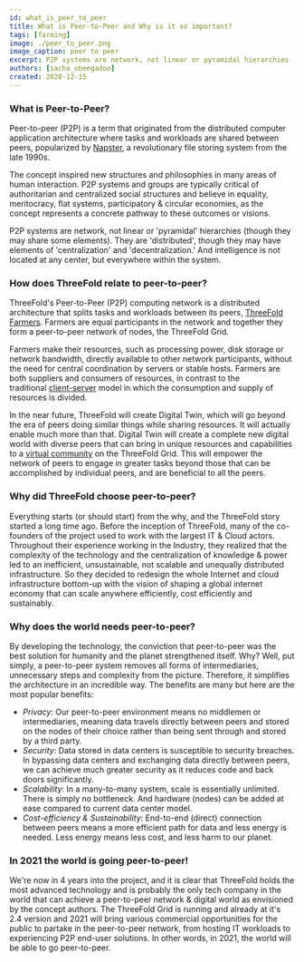 ```yaml
---
id: what_is_peer_to_peer
title: What is Peer-to-Peer and Why is it so important?
tags: [farming]
image: ./peer_to_peer.png
image_caption: peer to peer
excerpt: P2P systems are network, not linear or pyramidal hierarchies (though they may share some elements). They are distributed, though they may have elements of centralization and decentralization. And intelligence is not located at any center, but everywhere within the system.
authors: [sacha_obeegadoo]
created: 2020-12-15
---
```


### What is Peer-to-Peer?

Peer-to-peer (P2P) is a term that originated from the distributed computer application architecture where tasks and workloads are shared between peers, popularized by [Napster](en.wikipedia.org/wiki/Napster), a revolutionary file storing system from the late 1990s.

The concept inspired new structures and philosophies in many areas of human interaction. P2P systems and groups are typically critical of authoritarian and centralized social structures and believe in equality, meritocracy, flat systems, participatory & circular economies, as the concept represents a concrete pathway to these outcomes or visions. 

P2P systems are network, not linear or 'pyramidal' hierarchies (though they may share some elements). They are 'distributed', though they may have elements of 'centralization' and 'decentralization.' And intelligence is not located at any center, but everywhere within the system. 

### How does ThreeFold relate to peer-to-peer?

ThreeFold's Peer-to-Peer (P2P) computing network is a distributed architecture that splits tasks and workloads between its peers, [ThreeFold Farmers](https://wiki.threefold.io/#/what_is_farming). Farmers are equal participants in the network and together they form a peer-to-peer network of nodes, the ThreeFold Grid. 

Farmers make their resources, such as processing power, disk storage or network bandwidth, directly available to other network participants, without the need for central coordination by servers or stable hosts. Farmers are both suppliers and consumers of resources, in contrast to the traditional [client-server](en.wikipedia.org/wiki/Client-server) model in which the consumption and supply of resources is divided. 

In the near future, ThreeFold will create Digital Twin, which will go beyond the era of peers doing similar things while sharing resources. It will actually enable much more than that. Digital Twin will create a complete new digital world with diverse peers that can bring in unique resources and capabilities to a [virtual community](en.wikipedia.org/wiki/Virtual_community) on the ThreeFold Grid. This will empower the network of peers to engage in greater tasks beyond those that can be accomplished by individual peers, and are beneficial to all the peers. 

### Why did ThreeFold choose peer-to-peer? 

Everything starts (or should start) from the why, and the ThreeFold story started a long time ago. Before the inception of ThreeFold, many of the co-founders of the project used to work with the largest IT & Cloud actors. Throughout their experience working in the Industry, they realized that the complexity of the technology and the centralization of knowledge & power led to an inefficient, unsustainable, not scalable and unequally distributed infrastructure. So they decided to redesign the whole Internet and cloud infrastructure bottom-up with the vision of shaping a global internet economy that can scale anywhere efficiently, cost efficiently and sustainably. 

### Why does the world needs peer-to-peer? 

By developing the technology, the conviction that peer-to-peer was the best solution for humanity and the planet strengthened itself. Why? Well, put simply, a peer-to-peer system removes all forms of intermediaries, unnecessary steps and complexity from the picture. Therefore, it simplifies the architecture in an incredible way. The benefits are many but here are the most popular benefits:

- *Privacy*: Our peer-to-peer environment means no middlemen or intermediaries, meaning data travels directly between peers and stored on the nodes of their choice rather than being sent through and stored by a third party.
- *Security*: Data stored in data centers is susceptible to security breaches. In bypassing data centers and exchanging data directly between peers, we can achieve much greater security as it reduces code and back doors significantly. 
- *Scalability*: In a many-to-many system, scale is essentially unlimited. There is simply no bottleneck. And hardware (nodes) can be added at ease compared to current data center model.
- *Cost-efficiency & Sustainability*: End-to-end (direct) connection between peers means a more efficient path for data and less energy is needed. Less energy means less cost, and less harm to our planet.

### In 2021 the world is going peer-to-peer! 

We're now in 4 years into the project, and it is clear that ThreeFold holds the most advanced technology and is probably the only tech company in the world that can achieve a peer-to-peer network & digital world as envisioned by the concept authors. The ThreeFold Grid is running and already at it's 2.4 version and 2021 will bring various commercial opportunities for the public to partake in the peer-to-peer network, from hosting IT workloads to experiencing P2P end-user solutions. In other words, in 2021, the world will be able to go peer-to-peer.
